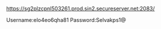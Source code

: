 https://sg2plzcpnl503261.prod.sin2.secureserver.net:2083/


Username:elo4eo6qha81
Password:Selvakps1@
